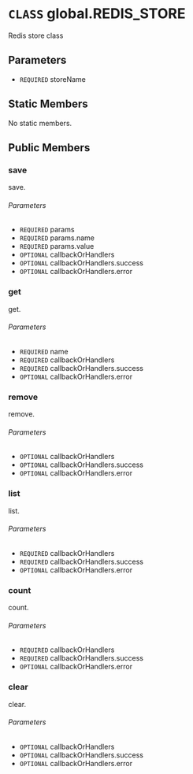 # `CLASS` global.REDIS_STORE
Redis store class

## Parameters
* `REQUIRED` storeName 

## Static Members
No static members.

## Public Members

### save
save.
###### Parameters
* `REQUIRED` params
* `REQUIRED` params.name
* `REQUIRED` params.value
* `OPTIONAL` callbackOrHandlers
* `OPTIONAL` callbackOrHandlers.success
* `OPTIONAL` callbackOrHandlers.error

### get
get.
###### Parameters
* `REQUIRED` name
* `REQUIRED` callbackOrHandlers
* `REQUIRED` callbackOrHandlers.success
* `OPTIONAL` callbackOrHandlers.error

### remove
remove.
###### Parameters
* `OPTIONAL` callbackOrHandlers
* `OPTIONAL` callbackOrHandlers.success
* `OPTIONAL` callbackOrHandlers.error

### list
list.
###### Parameters
* `REQUIRED` callbackOrHandlers
* `REQUIRED` callbackOrHandlers.success
* `OPTIONAL` callbackOrHandlers.error

### count
count.
###### Parameters
* `REQUIRED` callbackOrHandlers
* `REQUIRED` callbackOrHandlers.success
* `OPTIONAL` callbackOrHandlers.error

### clear
clear.
###### Parameters
* `OPTIONAL` callbackOrHandlers
* `OPTIONAL` callbackOrHandlers.success
* `OPTIONAL` callbackOrHandlers.error
